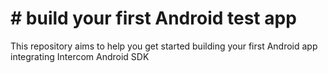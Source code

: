 # # build your first Android test app
This repository aims to help you get started building your first Android app integrating Intercom Android SDK
